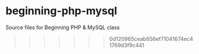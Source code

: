 # beginning-php-mysql
Source files for Beginning PHP &amp; MySQL class
>>>>>>> 0d120965ceab656ef71041674ec41769d3f9c441
